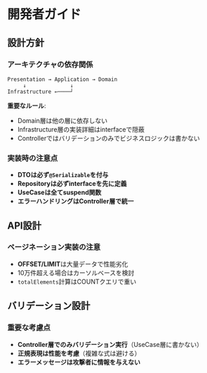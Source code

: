 # 開発者ガイド

## 設計方針

### アーキテクチャの依存関係

```
Presentation → Application → Domain
     ↓              ↓
Infrastructure ←────┘
```

**重要なルール**:
- Domain層は他の層に依存しない
- Infrastructure層の実装詳細はinterfaceで隠蔽
- Controllerではバリデーションのみでビジネスロジックは書かない

### 実装時の注意点

- **DTOは必ず`@Serializable`を付与**
- **Repositoryは必ずinterfaceを先に定義**
- **UseCaseは全てsuspend関数**
- **エラーハンドリングはController層で統一**

## API設計

### ページネーション実装の注意

- **OFFSET/LIMIT**は大量データで性能劣化
- 10万件超える場合はカーソルベースを検討
- `totalElements`計算はCOUNTクエリで重い

## バリデーション設計

### 重要な考慮点

- **Controller層でのみバリデーション実行**（UseCase層に書かない）
- **正規表現は性能を考慮**（複雑な式は避ける）
- **エラーメッセージは攻撃者に情報を与えない**
